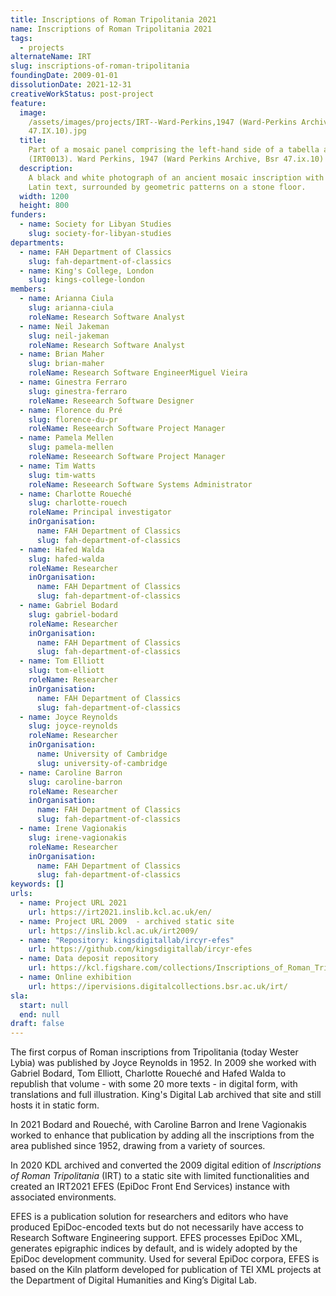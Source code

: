 ```yaml
---
title: Inscriptions of Roman Tripolitania 2021
name: Inscriptions of Roman Tripolitania 2021
tags:
  - projects
alternateName: IRT
slug: inscriptions-of-roman-tripolitania
foundingDate: 2009-01-01
dissolutionDate: 2021-12-31
creativeWorkStatus: post-project
feature:
  image:
    /assets/images/projects/IRT--Ward-Perkins,1947 (Ward-Perkins Archive, BSR
    47.IX.10).jpg
  title:
    Part of a mosaic panel comprising the left-hand side of a tabella ansata
    (IRT0013). Ward Perkins, 1947 (Ward Perkins Archive, Bsr 47.ix.10)
  description:
    A black and white photograph of an ancient mosaic inscription with
    Latin text, surrounded by geometric patterns on a stone floor.
  width: 1200
  height: 800
funders:
  - name: Society for Libyan Studies
    slug: society-for-libyan-studies
departments:
  - name: FAH Department of Classics
    slug: fah-department-of-classics
  - name: King's College, London
    slug: kings-college-london
members:
  - name: Arianna Ciula
    slug: arianna-ciula
    roleName: Research Software Analyst
  - name: Neil Jakeman
    slug: neil-jakeman
    roleName: Research Software Analyst
  - name: Brian Maher
    slug: brian-maher
    roleName: Research Software EngineerMiguel Vieira
  - name: Ginestra Ferraro
    slug: ginestra-ferraro
    roleName: Reseearch Software Designer
  - name: Florence du Pré
    slug: florence-du-pr
    roleName: Reseearch Software Project Manager
  - name: Pamela Mellen
    slug: pamela-mellen
    roleName: Reseearch Software Project Manager
  - name: Tim Watts
    slug: tim-watts
    roleName: Reseearch Software Systems Administrator
  - name: Charlotte Roueché
    slug: charlotte-rouech
    roleName: Principal investigator
    inOrganisation:
      name: FAH Department of Classics
      slug: fah-department-of-classics
  - name: Hafed Walda
    slug: hafed-walda
    roleName: Researcher
    inOrganisation:
      name: FAH Department of Classics
      slug: fah-department-of-classics
  - name: Gabriel Bodard
    slug: gabriel-bodard
    roleName: Researcher
    inOrganisation:
      name: FAH Department of Classics
      slug: fah-department-of-classics
  - name: Tom Elliott
    slug: tom-elliott
    roleName: Researcher
    inOrganisation:
      name: FAH Department of Classics
      slug: fah-department-of-classics
  - name: Joyce Reynolds
    slug: joyce-reynolds
    roleName: Researcher
    inOrganisation:
      name: University of Cambridge
      slug: university-of-cambridge
  - name: Caroline Barron
    slug: caroline-barron
    roleName: Researcher
    inOrganisation:
      name: FAH Department of Classics
      slug: fah-department-of-classics
  - name: Irene Vagionakis
    slug: irene-vagionakis
    roleName: Researcher
    inOrganisation:
      name: FAH Department of Classics
      slug: fah-department-of-classics
keywords: []
urls:
  - name: Project URL 2021
    url: https://irt2021.inslib.kcl.ac.uk/en/
  - name: Project URL 2009  - archived static site
    url: https://inslib.kcl.ac.uk/irt2009/
  - name: "Repository: kingsdigitallab/ircyr-efes"
    url: https://github.com/kingsdigitallab/ircyr-efes
  - name: Data deposit repository
    url: https://kcl.figshare.com/collections/Inscriptions_of_Roman_Tripolitania_2021/6002275
  - name: Online exhibition
    url: https://ipervisions.digitalcollections.bsr.ac.uk/irt/
sla:
  start: null
  end: null
draft: false
---
```


The first corpus of Roman inscriptions from Tripolitania (today Wester Lybia) was published by Joyce Reynolds in 1952. In 2009 she worked with Gabriel Bodard, Tom Elliott, Charlotte Roueché and Hafed Walda to republish that volume - with some 20 more texts - in digital form, with translations and full illustration. King's Digital Lab archived that site and still hosts it in static form.

In 2021 Bodard and Roueché, with Caroline Barron and Irene Vagionakis worked to enhance that publication by adding all the inscriptions from the area published since 1952, drawing from a variety of sources.

In 2020 KDL archived and converted the 2009 digital edition of _Inscriptions of Roman Tripolitania_ (IRT) to a static site with limited functionalities and created an IRT2021 EFES (EpiDoc Front End Services) instance with associated environments.

EFES is a publication solution for researchers and editors who have produced EpiDoc-encoded texts but do not necessarily have access to Research Software Engineering support. EFES processes EpiDoc XML, generates epigraphic indices by default, and is widely adopted by the EpiDoc development community. Used for several EpiDoc corpora, EFES is based on the Kiln platform developed for publication of TEI XML projects at the Department of Digital Humanities and King’s Digital Lab.
